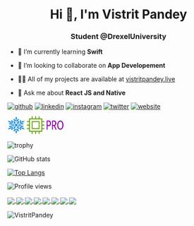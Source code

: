 <h1 align="center">Hi 👋, I'm Vistrit Pandey</h1>
<h3 align="center">Student @DrexelUniversity</h3>


- 🌱 I’m currently learning **Swift**
	

- 👯 I’m looking to collaborate on **App Developement**


- 👨‍💻 All of my projects are available at [vistritpandey.live](https://vistritpandey.live/)


- 💬 Ask me about **React JS and Native**


[<img src='https://cdn.jsdelivr.net/npm/simple-icons@3.0.1/icons/github.svg' alt='github' height='40'>](https://github.com/VistritPandey)  [<img src='https://cdn.jsdelivr.net/npm/simple-icons@3.0.1/icons/linkedin.svg' alt='linkedin' height='40'>](https://www.linkedin.com/in/vistrit) [<img src='https://cdn.jsdelivr.net/npm/simple-icons@3.0.1/icons/instagram.svg' alt='instagram' height='40'>](https://www.instagram.com/iamvistrit/) [<img src='https://cdn.jsdelivr.net/npm/simple-icons@3.0.1/icons/twitter.svg' alt='twitter' height='40'>](https://twitter.com/VistritPandey) [<img src='https://cdn.jsdelivr.net/npm/simple-icons@3.0.1/icons/icloud.svg' alt='website' height='40'>](https://vistritpandey.live/)




<a href='https://archiveprogram.github.com/'><img src='https://raw.githubusercontent.com/acervenky/animated-github-badges/master/assets/acbadge.gif' width='40' height='40'></a> <a href='https://docs.github.com/en/developers'><img src='https://raw.githubusercontent.com/acervenky/animated-github-badges/master/assets/devbadge.gif' width='40' height='40'></a> <a href='https://github.com/pricing'><img src='https://raw.githubusercontent.com/acervenky/animated-github-badges/master/assets/pro.gif' width='40' height='40'></a>	

![trophy](https://github-profile-trophy.vercel.app/?username=VistritPandey&theme=juicyfresh&row=1&column=4)


![GitHub stats](https://github-readme-stats.vercel.app/api?username=VistritPandey&count_private=true&show_icons=true&theme=dark)  

[![Top Langs](https://github-readme-stats.vercel.app/api/top-langs/?username=VistritPandey&hide=C%23,CSS&langs_count=8&layout=compact&theme=dark)](https://github.com/VistritPandey)	



![Profile views](https://gpvc.arturio.dev/VistritPandey)  

<a href="https://github.com/VistritPandey/Chat-App-using-React-Native">
  <img align="center" src="https://github-readme-stats.vercel.app/api/pin/?username=VistritPandey&repo=chat-app-using-react-native&theme=dark" />
</a>
  <a href="https://github.com/VistritPandey/Social">
  <img align="center" src="https://github-readme-stats.vercel.app/api/pin/?username=VistritPandey&repo=social&theme=dark" />
</a>

<a href="https://github.com/VistritPandey/Spotify-Clone">
  <img align="center" src="https://github-readme-stats.vercel.app/api/pin/?username=VistritPandey&repo=spotify-clone&theme=dark" />
</a>
<a href="https://github.com/VistritPandey/Linkedin-Clone">
  <img align="center" src="https://github-readme-stats.vercel.app/api/pin/?username=VistritPandey&repo=linkedin-clone&theme=dark" />
</a>

<a href="https://github.com/VistritPandey/Goolge-Drive">
  <img align="center" src="https://github-readme-stats.vercel.app/api/pin/?username=VistritPandey&repo=google-drive&theme=dark" />
</a>
<a href="https://github.com/VistritPandey/COVID-TRACKER">
  <img align="center" src="https://github-readme-stats.vercel.app/api/pin/?username=VistritPandey&repo=covid-tracker&theme=dark" />
</a>

<a href="https://github.com/VistritPandey/Snapchat-Clone">
  <img align="center" src="https://github-readme-stats.vercel.app/api/pin/?username=VistritPandey&repo=snapchat-clone&theme=dark" />
</a>
<a href="https://github.com/VistritPandey/Gmail-Clone">
  <img align="center" src="https://github-readme-stats.vercel.app/api/pin/?username=VistritPandey&repo=gmail-clone&theme=dark" />
</a>
<p><img align="center" src="https://github-readme-streak-stats.herokuapp.com/?user=VistritPandey&" alt="VistritPandey" /></p>
